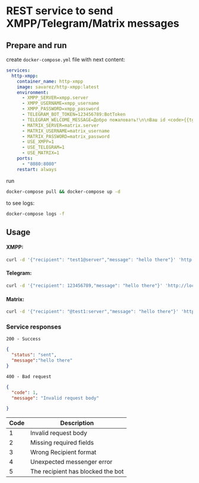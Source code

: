 # REST service to send XMPP/Telegram/Matrix messages


## Prepare and run

create `docker-compose.yml` file with next content:

```yaml
services:
  http-xmpp:
    container_name: http-xmpp
    image: savarez/http-xmpp:latest
    environment:
      - XMPP_SERVER=xmpp.server
      - XMPP_USERNAME=xmpp_username
      - XMPP_PASSWORD=xmpp_password
      - TELEGRAM_BOT_TOKEN=123456789:BotToken
      - TELEGRAM_WELCOME_MESSAGE=Добро пожаловать!\n\nВаш id <code>{{tg_chat_id}}</code>\n\nПерешлите его нам, чтобы начать получать сообщения
      - MATRIX_SERVER=matrix.server
      - MATRIX_USERNAME=matrix_username
      - MATRIX_PASSWORD=matrix_password
      - USE_XMPP=1
      - USE_TELEGRAM=1
      - USE_MATRIX=1
    ports:
      - "8080:8080"
    restart: always
```

run 
```bash
docker-compose pull && docker-compose up -d
```

to see logs:
```bash
docker-compose logs -f
```


## Usage

#### XMPP:

```bash
curl -d '{"recipient": "test1@server","message": "hello there"}' 'http://localhost:8080/xmpp'
```

#### Telegram:

```bash
curl -d '{"recipient": 123456789,"message": "hello there"}' 'http://localhost:8080/telegram'
```

#### Matrix:

```bash
curl -d '{"recipient": "@test1:server","message": "hello there"}' 'http://localhost:8080/matrix'
```

### Service responses

`200 - Success`

```json
{
  "status": "sent",
  "message":"hello there"
}
```

`400 - Bad request`

```json
{
  "code": 1,
  "message": "Invalid request body"

}
```


| Code | Description                       |
|-----|-----------------------------------|
| 1   | Invalid request body              |
| 2   | Missing required fields           |
| 3   | Wrong Recipient format            |
| 4   | Unexpected messenger error        |
| 5   | The recipient has blocked the bot |
